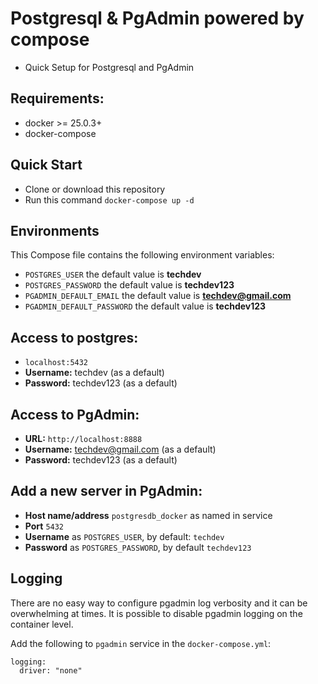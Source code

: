 # Postgresql & PgAdmin powered by compose
* Quick Setup for Postgresql and PgAdmin

## Requirements:
* docker >= 25.0.3+
* docker-compose

## Quick Start
* Clone or download this repository
* Run this command `docker-compose up -d`


## Environments
This Compose file contains the following environment variables:

* `POSTGRES_USER` the default value is **techdev**
* `POSTGRES_PASSWORD` the default value is **techdev123**
* `PGADMIN_DEFAULT_EMAIL` the default value is **techdev@gmail.com**
* `PGADMIN_DEFAULT_PASSWORD` the default value is **techdev123**

## Access to postgres: 
* `localhost:5432`
* **Username:** techdev (as a default)
* **Password:** techdev123 (as a default)

## Access to PgAdmin: 
* **URL:** `http://localhost:8888`
* **Username:** techdev@gmail.com (as a default)
* **Password:** techdev123 (as a default)

## Add a new server in PgAdmin:
* **Host name/address** `postgresdb_docker` as named in service 
* **Port** `5432`
* **Username** as `POSTGRES_USER`, by default: `techdev`
* **Password** as `POSTGRES_PASSWORD`, by default `techdev123`

## Logging

There are no easy way to configure pgadmin log verbosity and it can be overwhelming at times. It is possible to disable pgadmin logging on the container level.

Add the following to `pgadmin` service in the `docker-compose.yml`:

```
logging:
  driver: "none"
```